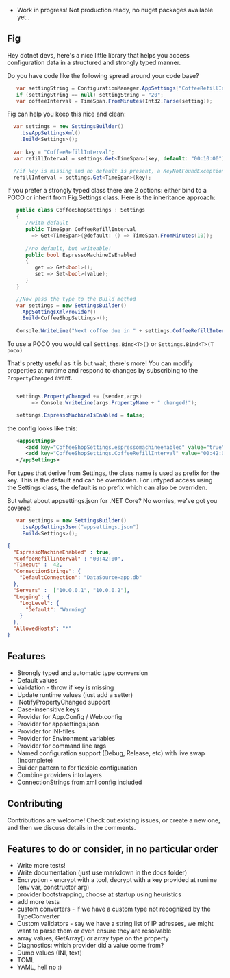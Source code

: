 ﻿* Work in progress! Not production ready, no nuget packages available yet..

## Fig

Hey dotnet devs, here's a nice little library that helps you
access configuration data in a structured and strongly typed manner.

Do you have code like the following spread around your code base?

```csharp
   var settingString = ConfigurationManager.AppSettings["CoffeeRefillIntervalInMinutes"] ?? "100";
   if (settingString == null) settingString = "20";
   var coffeeInterval = TimeSpan.FromMinutes(Int32.Parse(setting));
```

Fig can help you keep this nice and clean:

```csharp
  var settings = new SettingsBuilder()
    .UseAppSettingsXml()
    .Build<Settings>();
    
  var key = "CoffeeRefillInterval";
  var refillInterval = settings.Get<TimeSpan>(key, default: "00:10:00");  

  //if key is missing and no default is present, a KeyNotFoundException is thrown
  refillInterval = settings.Get<TimeSpan>(key);
```

If you prefer a strongly typed class there are 2 options: either bind to a POCO
or inherit from Fig.Settings class. Here is the inheritance approach:

```csharp
   public class CoffeeShopSettings : Settings
   {
      //with default
      public TimeSpan CoffeeRefillInterval 
        => Get<TimeSpan>(@default: () => TimeSpan.FromMinutes(10)); 
      
      //no default, but writeable!
      public bool EspressoMachineIsEnabled
      {
         get => Get<bool>();
         set => Set<bool>(value);
      }
   }

   //Now pass the type to the Build method
   var settings = new SettingsBuilder()
    .AppSettingsXmlProvider()
    .Build<CoffeeShopSettings>();
   
   Console.WriteLine("Next coffee due in " + settings.CoffeeRefillInterval);
```

To use a POCO you would call `Settings.Bind<T>()` or `Settings.Bind<T>(T poco)`


That's pretty useful as it is but wait, there's more! You can modify properties
at runtime and respond to changes by subscribing to the `PropertyChanged` event.

```csharp

   settings.PropertyChanged += (sender,args) 
        => Console.WriteLine(args.PropertyName + " changed!");

   settings.EspressoMachineIsEnabled = false;
```

the config looks like this:

```xml
   <appSettings>
      <add key="CoffeeShopSettings.espressomachineenabled" value="true"/>
      <add key="CoffeeShopSettings.CoffeeRefillInterval" value="00:42:00"/>
   </appSettings>
```

For types that derive from Settings, the class name is used as prefix for the key.
This is the default and can be overridden. For untyped access using the Settings class,
the default is no prefix which can also be overriden.

But what about appsettings.json for .NET Core? No worries, we've
got you covered:

```csharp
   var settings = new SettingsBuilder()
    .UseAppSettingsJson("appsettings.json")
    .Build<Settings>();
```
```json
{
  "EspressoMachineEnabled" : true,
  "CoffeeRefillInterval" : "00:42:00",
  "Timeout" :  42,
  "ConnectionStrings": {
    "DefaultConnection": "DataSource=app.db"
  },
  "Servers" :  ["10.0.0.1", "10.0.0.2"],
  "Logging": {
    "LogLevel": {
      "Default": "Warning"
    }
  },
  "AllowedHosts": "*"
}
```

## Features
* Strongly typed and automatic type conversion
* Default values
* Validation - throw if key is missing
* Update runtime values (just add a setter)
* INotifyPropertyChanged support
* Case-insensitive keys
* Provider for App.Config / Web.config
* Provider for appsettings.json
* Provider for INI-files
* Provider for Environment variables
* Provider for command line args
* Named configuration support (Debug, Release, etc) with live swap (incomplete)
* Builder pattern to for flexible configuration
* Combine providers into layers
* ConnectionStrings from xml config included

## Contributing
Contributions are welcome! Check out existing issues, or create a new one,
and then we discuss details in the comments.

## Features to do or consider, in no particular order
* Write more tests!
* Write documentation (just use markdown in the docs folder)
* Encryption - encrypt with a tool, decrypt with a key provided at runime (env var, constructor arg)
* provider bootstrapping, choose at startup using heuristics
* add more tests
* custom converters - if we have a custom type not recognized by the TypeConverter
* Custom validators - say we have a string list of IP adresses, we might want to parse them or even ensure they are resolvable
* array values, GetArray() or array type on the property
* Diagnostics: which provider did a value come from?
* Dump values (INI, text)
* TOML 
* YAML, hell no :)